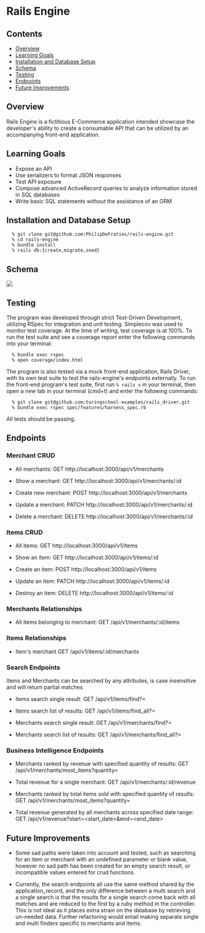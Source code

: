 # Rails Engine

## Contents
  * [Overview](#overview)
  * [Learning Goals](#learning-goals)
  * [Installation and Database Setup](#installation_and_database_setup)
  * [Schema](#schema)
  * [Testing](#testing)
  * [Endpoints](#endpoints)
  * [Future Improvements](#future_improvements)

## Overview
  Rails Engine is a fictitious E-Commerce application intended showcase the
  developer's ability to create a consumable API that can be utilized by an
  accompanying front-end application.

## Learning Goals
  * Expose an API
  * Use serializers to format JSON responses
  * Test API exposure
  * Compose advanced ActiveRecord queries to analyze information stored in SQL
    databases
  * Write basic SQL statements without the assistance of an ORM

## Installation and Database Setup

  ```
    % git clone git@github.com:PhilipDeFraties/rails-engine.git
    % cd rails-engine  
    % bundle install
    % rails db:{create,migrate,seed}
  ```

## Schema
  <img src="https://dbdiagram.io/embed/5fdc18569a6c525a03bb8635">

## Testing
  The program was developed through strict Test-Driven Development, utilizing
  RSpec for integration and unit testing. Simplecov was used to monitor test
  coverage. At the time of writing, test coverage is at 100%.
  To run the test suite and see a coverage report enter the following commands
  into your terminal:

  ```
    % bundle exec rspec
    % open coverage/index.html
  ```

  The program is also tested via a mock front-end application, Rails Driver,
  with its own test suite to test the rails-engine's endpoints externally. To
  run the front-end program's test suite, first run ` % rails s ` in your
  terminal, then open a new tab in your terminal (cmd+t) and enter the following
   commands:

  ```
    % git clone git@github.com:turingschool-examples/rails_driver.git
    % bundle exec rspec spec/features/harness_spec.rb
  ```

  All tests should be passing.

## Endpoints
### Merchant CRUD
  * All merchants:
    GET http://localhost:3000/api/v1/merchants

  * Show a merchant:
    GET http://localhost:3000/api/v1/merchants/:id

  * Create new merchant:
    POST http://localhost:3000/api/v1/merchants

  * Update a merchant:
    PATCH http://localhost:3000/api/v1/merchants/:id

  * Delete a merchant:
    DELETE http://localhost:3000/api/v1/merchants/:id

### Items CRUD
  * All items:
    GET http://localhost:3000/api/v1/items

  * Show an item:
    GET http://localhost:3000/api/v1/items/:id

  * Create an item:
    POST http://localhost:3000/api/v1/items

  * Update an item:
    PATCH http://localhost:3000/api/v1/items/:id

  * Destroy an item:
    DELETE http://localhost:3000/api/v1/items/:id

### Merchants Relationships
  * All items belonging to merchant:
    GET /api/v1/merchants/:id/items

### Items Relationships
  * Item's merchant
    GET /api/v1/items/:id/merchants

### Search Endpoints
  Items and Merchants can be searched by any attributes, is case insensitive
  and will return partial matches
  * Items search single result:
    GET /api/v1/items/find?<attribute>=<value>

  * Items search list of results:
    GET /api/v1/items/find_all?<attribute>=<value>

  * Merchants search single result:
    GET /api/v1/merchants/find?<attribute>=<value>

  * Merchants search list of results:
    GET /api/v1/merchants/find_all?<attribute>=<value>

### Business Intelligence Endpoints
  * Merchants ranked by revenue with specified quantity of results:
    GET /api/v1/merchants/most_items?quantity=<value>

  * Total revenue for a single merchant:
    GET /api/v1/merchants/:id/revenue

  * Merchants ranked by total items sold with specified quantity of results:
    GET /api/v1/merchants/most_items?quantity=<value>

  * Total revenue generated by all merchants across specified date range:
    GET /api/v1/revenue?start=<start_date>&end=<end_date>

## Future Improvements
  * Some sad paths were taken into account and tested, such as searching for an
    item or merchant with an undefined parameter or blank value, however no sad
    path has been created for an empty search result, or incompatible values
    entered for crud functions.

  * Currently, the search endpoints all use the same method shared by the
    application_record, and the only difference between a multi search and a
    single search is that the results for a single search come back with all
    matches and are reduced to the first by a ruby method in the controller.
    This is not ideal as it places extra strain on the database by retrieving
    un-needed data. Further refactoring would entail making separate single and
    multi finders specific to merchants and items.
